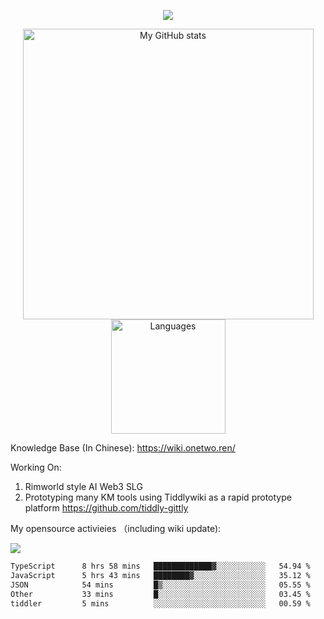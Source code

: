 <a href="https://github.com/linonetwo">
    <p align="center">
        <img src="https://github-profile-trophy.vercel.app/?username=linonetwo&column=7&theme=onedark"/>
    </p>
</a>
<a align="center" href="https://github.com/linonetwo">
  <p align="center">
    <img src="https://github-readme-stats.vercel.app/api?username=linonetwo&show_icons=true&count_private=true" alt="My GitHub stats" width="465"/>
    <img src="https://github-readme-stats.vercel.app/api/top-langs/?username=linonetwo&layout=compact&langs_count=10" alt="Languages" height="183">
  </p>
</a>

Knowledge Base (In Chinese): https://wiki.onetwo.ren/

Working On: 

1. Rimworld style AI Web3 SLG
1. Prototyping many KM tools using Tiddlywiki as a rapid prototype platform https://github.com/tiddly-gittly

My opensource activieies （including wiki update):

![](https://visitor-badge.glitch.me/badge?page_id=linonetwo.linonetwo)

<!--START_SECTION:waka-->

```txt
TypeScript      8 hrs 58 mins   █████████████▓░░░░░░░░░░░   54.94 %
JavaScript      5 hrs 43 mins   ████████▓░░░░░░░░░░░░░░░░   35.12 %
JSON            54 mins         █▒░░░░░░░░░░░░░░░░░░░░░░░   05.55 %
Other           33 mins         █░░░░░░░░░░░░░░░░░░░░░░░░   03.45 %
tiddler         5 mins          ░░░░░░░░░░░░░░░░░░░░░░░░░   00.59 %
```

<!--END_SECTION:waka-->
